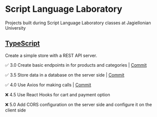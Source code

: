 # Script Language Laboratory

Projects built during Script Language Laboratory classes at Jagiellonian University

## [TypeScript](https://github.com/michalzuch/script-language-laboratory/tree/main/typescript)

Create a simple store with a REST API server.

✅ 3.0 Create basic endpoints in for products and categories | [Commit](https://github.com/michalzuch/script-language-laboratory/commit/52b9449f3b08d2220ac010e6c36691e2f1f18114)

✅ 3.5 Store data in a database on the server side | [Commit](https://github.com/michalzuch/script-language-laboratory/commit/14fee72451c8d5bf6a3bb082625a63a5012346ed)

✅ 4.0 Use Axios for making calls | [Commit](https://github.com/michalzuch/script-language-laboratory/commit/d49781c01c7b9e5307a18df5432d67666b3ab153)

❌ 4.5 Use React Hooks for cart and payment option

❌ 5.0 Add CORS configuration on the server side and configure it on the client side
